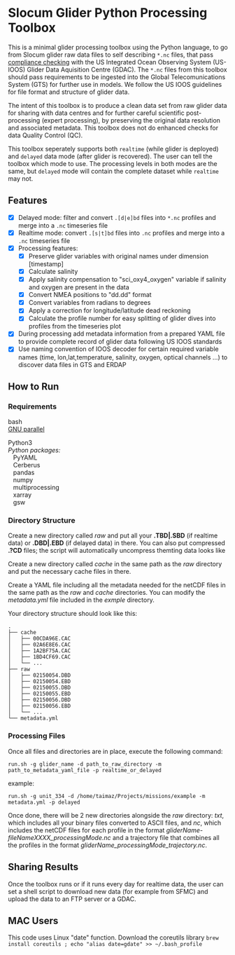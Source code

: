 # Slocum Glider Python Processing Toolbox

This is a minimal glider processing toolbox using the Python language, to go from Slocum glider raw data files to self describing `*.nc` files, that pass [compliance checking](https://compliance.ioos.us/index.html "compliance checking") with the US Integrated Ocean Observing System (US-IOOS) Glider Data Aquisition Centre (GDAC). The `*.nc` files from this toolbox should pass requirements to be ingested into the Global Telecomunications System (GTS) for further use in models. We follow the US IOOS guidelines for file format and structure of glider data.

The intent of this toolbox is to produce a clean data set from raw glider data for sharing with data centres and for further careful scientific post-processing (expert processing), by preserving the original data resolution and associated metadata. This toolbox does not do enhanced checks for data Quality Control (QC).

This toolbox seperately supports both `realtime` (while glider is deployed) and `delayed` data mode (after glider is recovered). The user can tell the toolbox which mode to use. The processing levels in both modes are the same, but `delayed` mode will contain the complete dataset while `realtime` may not.

<!-- ## ISSUES
- some metadata fields not properly updated or calculated in profile/trajectory file
- some compliance issues remain when checking the compliance report
- in some parts the code is clunky. Some parts can be streamlined and made general to make it easier to solve issues in the future. -->

## Features

- [x] Delayed mode: filter and convert `.[d|e]bd` files into `*.nc` profiles and merge into a `.nc` timeseries file
- [x] Realtime mode: convert `.[s|t]bd` files into `.nc` profiles and merge into a `.nc` timeseries file
- [x] Processing features:
	- [x] Preserve glider variables with original names under dimension [timestamp]
	- [x] Calculate salinity
	- [x] Apply salinity compensation to "sci_oxy4_oxygen" variable if salinity and oxygen are present in the data
	- [x] Convert NMEA positions to "dd.dd" format
	- [x] Convert variables from radians to degrees
	- [x] Apply a correction for longitude/latitude dead reckoning
	- [x] Calculate the profile number for easy splitting of glider dives into profiles from the timeseries plot
- [x] During processing add metadata information from a prepared YAML file to provide complete record of glider data following US IOOS standards
- [x] Use naming convention of IOOS decoder for certain required variable names (time, lon,lat,temperature, salinity, oxygen, optical channels ...) to discover data files in GTS and ERDAP
 
## How to Run
### Requirements
bash\
[GNU parallel](https://www.gnu.org/software/parallel/)

Python3\
_Python packages:_\
$~~$ PyYAML\
$~~$ Cerberus\
$~~$ pandas\
$~~$ numpy\
$~~$ multiprocessing\
$~~$ xarray\
$~~$ gsw

### Directory Structure

Create a new directory called _raw_ and put all your **.TBD|.SBD** (if realtime data) or **.DBD|.EBD** (if delayed data) in there.  You can also put compressed **.?CD** files; the script will automatically uncompress themting data looks like

Create a new directory called _cache_ in the same path as the _raw_ directory and put the necessary cache files in there.

Create a YAML file including all the metadata needed for the netCDF files in the same path as the _raw_ and _cache_ directories.  You can modify the _metadata.yml_ file included in the _exmple_ directory.

Your directory structure should look like this:

```
.                   
├── cache
│   ├── 00CDA96E.CAC
│   ├── 02A6E8E6.CAC
│   ├── 1A2BF75A.CAC
│   ├── 1BD4CF69.CAC
│   └── ...
├── raw
│   ├── 02150054.DBD
│   ├── 02150054.EBD
│   ├── 02150055.DBD
│   ├── 02150055.EBD
│   ├── 02150056.DBD
│   ├── 02150056.EBD
│   └── ...
└── metadata.yml
```

### Processing Files
Once all files and directories are in place, execute the following command:

`run.sh -g glider_name -d path_to_raw_directory -m path_to_metadata_yaml_file -p realtime_or_delayed`

example:

`run.sh -g unit_334 -d /home/taimaz/Projects/missions/example -m metadata.yml -p delayed`

Once done, there will be 2 new directories alongside the _raw_ directory: _txt_, which includes all your binary files converted to ASCII files, and _nc_, which includes the netCDF files for each profile in the format _gliderName-fileNameXXXX_processingMode.nc_ and a trajectory file that combines all the profiles in the format _gliderName_processingMode_trajectory.nc_.

<!-- Modify and copy the attached data example `*deployment_info*.yml` and `process_deployment*.sh` scripts for either realtime or delayed mode processing.
Be sure to update the metadata form in the `*.yml` file so that the toolbox uses the right information for metadata association.

Upload glider data to the glider_data directory, using the example format or change the paths to point to the glider data location. -->

<!-- ## What the resulting data looks like

Once the toolbox has run the results are found in `*.nc` directory with individual profile files of the format `glider_name+file_nameXXXX+processing_mode.nc` and a trajectory file that combines all the profiles. The data can easily be plotted as shown in the [python notebook](./doc_example/check_batray_20230317_data.ipynb) document in the [doc_example](./doc_example/) for the batray glider deployment in 2023.

An example of the raw temperature data is shown here. Shown are individual profile index delineating the glider dive profiles and time scale at the top axis. The glider went out towards the shelf edge and flew back completing two sections across the Scotian Shelf.

![Glider Temperature CTD data with profile index and dates overlaid. Note that the dates are for 2023](./doc_example/delayed_temperature.png)

The next plot shows the glider track and GPS surfacing positions. We have implemented a Slocum glider dead-reckoning correction based on post drift analysis. This improves the positional representation underwater beyond just linear interpolation of the GPS positions.

![Glider Track with GPS points and corrected underwater positions](./doc_example/delayed_track.png) -->


## Sharing Results

Once the toolbox runs or if it runs every day for realtime data, the user can set a shell script to download new data (for example from SFMC) and upload the data to an FTP server or a GDAC.


## MAC Users

This code uses Linux "date" function. Download the coreutils library  `brew install coreutils ; echo "alias date=gdate" >> ~/.bash_profile`

					

					
